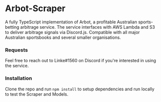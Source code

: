# Arbot-Scraper

A fully TypeScript implementation of Arbot, a profitable Australian sports-betting arbitrage service. The service interfaces with AWS Lambda and S3 to deliver arbitrage signals via Discord.js. Compatible with all major Australian sportsbooks and several smaller organisations.

### Requests
Feel free to reach out to Linke#1560 on Discord if you're interested in using the service.

### Installation
Clone the repo and run `npm install` to setup dependencies and run locally to test the Scraper and Models. 
